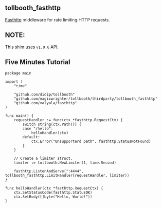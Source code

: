 ## tollbooth_fasthttp

[Fasthttp](https://github.com/valyala/fasthttp) middleware for rate limiting HTTP requests.


## NOTE:

This shim uses `v1.0.0` API.


## Five Minutes Tutorial

```
package main

import (
	"time"

	"github.com/didip/tollbooth"
	"github.com/magicwrighter/tollbooth/thirdparty/tollbooth_fasthttp"
	"github.com/valyala/fasthttp"
)

func main() {
	requestHandler := func(ctx *fasthttp.RequestCtx) {
		switch string(ctx.Path()) {
		case "/hello":
			helloHandler(ctx)
		default:
			ctx.Error("Unsupporterd path", fasthttp.StatusNotFound)
		}
	}

	// Create a limiter struct.
	limiter := tollbooth.NewLimiter(1, time.Second)

	fasthttp.ListenAndServe(":4444", tollbooth_fasthttp.LimitHandler(requestHandler, limiter))
}

func helloHandler(ctx *fasthttp.RequestCtx) {
	ctx.SetStatusCode(fasthttp.StatusOK)
	ctx.SetBody([]byte("Hello, World!"))
}
```